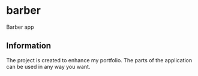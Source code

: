 # barber

Barber app

## Information

The project is created to enhance my portfolio. The parts of the application can be used in any way you want.

